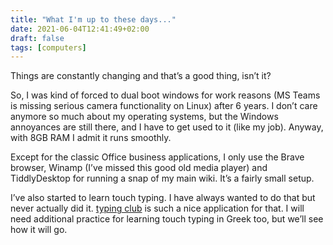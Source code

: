 ```yaml
---
title: "What I'm up to these days..."
date: 2021-06-04T12:41:49+02:00
draft: false
tags: [computers]
---
```


Things are constantly changing and that’s a good thing, isn’t it?

So, I was kind of forced to dual boot windows for work reasons (MS Teams is missing serious camera functionality on Linux) after 6 years. I don’t care anymore so much about my operating systems, but the Windows annoyances are still there, and I have to get used to it (like my job). Anyway, with 8GB RAM I admit it runs smoothly.

Except for the classic Office business applications, I only use the Brave browser, Winamp (I’ve missed this good old media player) and TiddlyDesktop for running a snap of my main wiki. It’s a fairly small setup.

I’ve also started to learn touch typing. I have always wanted to do that but never actually did it. [typing club](https://www.typingclub.com) is such a nice application for that. I will need additional practice for learning touch typing in Greek too, but we’ll see how it will go.

